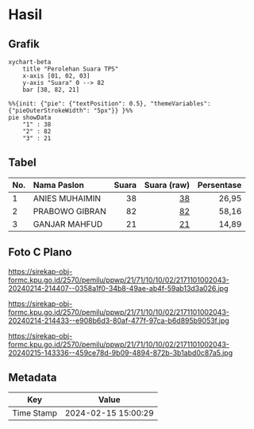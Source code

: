 # Hasil

## Grafik

```mermaid
xychart-beta
    title "Perolehan Suara TPS"
    x-axis [01, 02, 03]
    y-axis "Suara" 0 --> 82
    bar [38, 82, 21]
```

```mermaid
%%{init: {"pie": {"textPosition": 0.5}, "themeVariables": {"pieOuterStrokeWidth": "5px"}} }%%
pie showData
    "1" : 38
    "2" : 82
    "3" : 21
```

## Tabel

| No. | Nama Paslon    | Suara | Suara (raw) | Persentase |
|:--- |:-------------- | -----:| -----------:| ----------:|
| 1   | ANIES MUHAIMIN | 38    | [38][p-1]   | 26,95      |
| 2   | PRABOWO GIBRAN | 82    | [82][p-2]   | 58,16      |
| 3   | GANJAR MAHFUD  | 21    | [21][p-3]   | 14,89      |


[p-1]: https://github.com/gigit-pemilu/pemilu-2024-21-kepulauan-riau/blob/main/pilpres/hitung-suara/sub/21-kepulauan-riau/sub/71-kota-batam/sub/10-batam-kota/sub/1002-taman-baloi/sub/043-tps/sub/paslon-1.txt
[p-2]: https://github.com/gigit-pemilu/pemilu-2024-21-kepulauan-riau/blob/main/pilpres/hitung-suara/sub/21-kepulauan-riau/sub/71-kota-batam/sub/10-batam-kota/sub/1002-taman-baloi/sub/043-tps/sub/paslon-2.txt
[p-3]: https://github.com/gigit-pemilu/pemilu-2024-21-kepulauan-riau/blob/main/pilpres/hitung-suara/sub/21-kepulauan-riau/sub/71-kota-batam/sub/10-batam-kota/sub/1002-taman-baloi/sub/043-tps/sub/paslon-3.txt

## Foto C Plano

https://sirekap-obj-formc.kpu.go.id/2570/pemilu/ppwp/21/71/10/10/02/2171101002043-20240214-214407--0358a1f0-34b8-49ae-ab4f-59ab13d3a026.jpg

https://sirekap-obj-formc.kpu.go.id/2570/pemilu/ppwp/21/71/10/10/02/2171101002043-20240214-214433--e908b6d3-80af-477f-97ca-b6d895b9053f.jpg

https://sirekap-obj-formc.kpu.go.id/2570/pemilu/ppwp/21/71/10/10/02/2171101002043-20240215-143336--459ce78d-9b09-4894-872b-3b1abd0c87a5.jpg


## Metadata

| Key        | Value               |
| ---------- | ------------------- |
| Time Stamp | 2024-02-15 15:00:29 |



